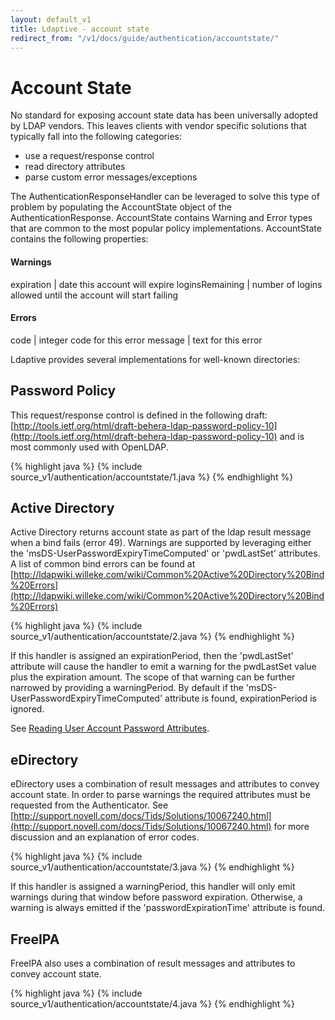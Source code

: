 ```yaml
---
layout: default_v1
title: Ldaptive - account state
redirect_from: "/v1/docs/guide/authentication/accountstate/"
---
```


# Account State

No standard for exposing account state data has been universally adopted by LDAP vendors. This leaves clients with vendor specific solutions that typically fall into the following categories:

- use a request/response control
- read directory attributes
- parse custom error messages/exceptions

The AuthenticationResponseHandler can be leveraged to solve this type of problem by populating the AccountState object of the AuthenticationResponse. AccountState contains Warning and Error types that are common to the most popular policy implementations. AccountState contains the following properties:

#### Warnings

expiration | date this account will expire
loginsRemaining | number of logins allowed until the account will start failing

#### Errors

code | integer code for this error
message | text for this error

Ldaptive provides several implementations for well-known directories:

## Password Policy

This request/response control is defined in the following draft: [http://tools.ietf.org/html/draft-behera-ldap-password-policy-10](http://tools.ietf.org/html/draft-behera-ldap-password-policy-10) and is most commonly used with OpenLDAP.

{% highlight java %}
{% include source_v1/authentication/accountstate/1.java %}
{% endhighlight %}

## Active Directory

Active Directory returns account state as part of the ldap result message when a bind fails (error 49). Warnings are supported by leveraging either the 'msDS-UserPasswordExpiryTimeComputed' or 'pwdLastSet' attributes. A list of common bind errors can be found at [http://ldapwiki.willeke.com/wiki/Common%20Active%20Directory%20Bind%20Errors](http://ldapwiki.willeke.com/wiki/Common%20Active%20Directory%20Bind%20Errors)

{% highlight java %}
{% include source_v1/authentication/accountstate/2.java %}
{% endhighlight %}

If this handler is assigned an expirationPeriod, then the 'pwdLastSet' attribute will cause the handler to emit a warning for the pwdLastSet value plus the expiration amount. The scope of that warning can be further narrowed by providing a warningPeriod. By default if the 'msDS-UserPasswordExpiryTimeComputed' attribute is found, expirationPeriod is ignored.

See [Reading User Account Password Attributes](http://technet.microsoft.com/en-us/library/ee198831.aspx).

## eDirectory

eDirectory uses a combination of result messages and attributes to convey account state. In order to parse warnings the required attributes must be requested from the Authenticator. See [http://support.novell.com/docs/Tids/Solutions/10067240.html](http://support.novell.com/docs/Tids/Solutions/10067240.html) for more discussion and an explanation of error codes.

{% highlight java %}
{% include source_v1/authentication/accountstate/3.java %}
{% endhighlight %}

If this handler is assigned a warningPeriod, this handler will only emit warnings during that window before password expiration. Otherwise, a warning is always emitted if the 'passwordExpirationTime' attribute is found.

## FreeIPA

FreeIPA also uses a combination of result messages and attributes to convey account state.

{% highlight java %}
{% include source_v1/authentication/accountstate/4.java %}
{% endhighlight %}


